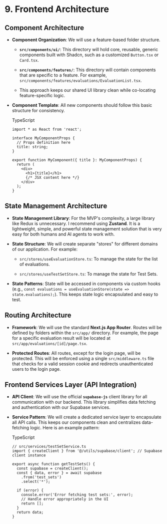 # 9. Frontend Architecture

## Component Architecture

- **Component Organization**: We will use a feature-based folder structure.
    
    - **`src/components/ui/`**: This directory will hold core, reusable, generic components built with Shadcn, such as a customized `Button.tsx` or `Card.tsx`.
        
    - **`src/components/features/`**: This directory will contain components that are specific to a feature. For example, `src/components/features/evaluations/EvaluationList.tsx`.
        
    - This approach keeps our shared UI library clean while co-locating feature-specific logic.
        
- **Component Template**: All new components should follow this basic structure for consistency.
    
    TypeScript
    
    ```
    import * as React from 'react';
    
    interface MyComponentProps {
      // Props definition here
      title: string;
    }
    
    export function MyComponent({ title }: MyComponentProps) {
      return (
        <div>
          <h1>{title}</h1>
          {/* JSX content here */}
        </div>
      );
    }
    ```
    

## State Management Architecture

- **State Management Library**: For the MVP's complexity, a large library like Redux is unnecessary. I recommend using **Zustand**. It is a lightweight, simple, and powerful state management solution that is very easy for both humans and AI agents to work with.
    
- **State Structure**: We will create separate "stores" for different domains of our application. For example:
    
    - `src/stores/useEvaluationStore.ts`: To manage the state for the list of evaluations.
        
    - `src/stores/useTestSetStore.ts`: To manage the state for Test Sets.
        
- **State Patterns**: State will be accessed in components via custom hooks (e.g., `const evaluations = useEvaluationStore(state => state.evaluations);`). This keeps state logic encapsulated and easy to test.

## Routing Architecture

- **Framework**: We will use the standard **Next.js App Router**. Routes will be defined by folders within the `src/app/` directory. For example, the page for a specific evaluation result will be located at `src/app/evaluations/[id]/page.tsx`.
    
- **Protected Routes**: All routes, except for the login page, will be protected. This will be enforced using a single `src/middleware.ts` file that checks for a valid session cookie and redirects unauthenticated users to the login page.
    

## Frontend Services Layer (API Integration)

- **API Client**: We will use the official **`supabase-js`** client library for all communication with our backend. This library simplifies data fetching and authentication with our Supabase services.
    
- **Service Pattern**: We will create a dedicated service layer to encapsulate all API calls. This keeps our components clean and centralizes data-fetching logic. Here is an example pattern:
    
    TypeScript
    
    ```
    // src/services/testSetService.ts
    import { createClient } from '@/utils/supabase/client'; // Supabase client instance
    
    export async function getTestSets() {
      const supabase = createClient();
      const { data, error } = await supabase
        .from('test_sets')
        .select('*');
    
      if (error) {
        console.error('Error fetching test sets:', error);
        // Handle error appropriately in the UI
        return []; 
      }
      return data;
    }
    ```